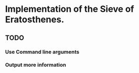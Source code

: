# Implementation of the Sieve of Eratosthenes.

## TODO
### Use Command line arguments
### Output more information